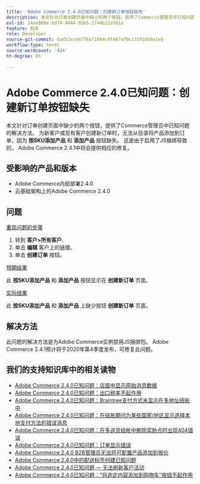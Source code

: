 ```yaml
---
title: 'Adobe Commerce 2.4.0已知问题：创建新订单按钮缺失'
description: 本文针对订单创建页面中缺少的两个按钮，提供了Commerce管理员中已知问题的解决方法。 为新客户或现有客户创建新订单时，无法从目录中将产品添加到订单，因为缺少**按SKU添加产品**和**添加产品**按钮。 这是由于启用了JS捆绑导致的。 Adobe Commerce 2.4.1中将会提供相应的修复。
exl-id: 24ae880e-6d74-4444-9165-2744b12af81a
feature: B2B
role: Developer
source-git-commit: 0ad52eceb776b71604c4f467a70c13191bb9a1eb
workflow-type: tm+mt
source-wordcount: '424'
ht-degree: 0%

---
```


# Adobe Commerce 2.4.0已知问题：创建新订单按钮缺失

本文针对订单创建页面中缺少的两个按钮，提供了Commerce管理员中已知问题的解决方法。 为新客户或现有客户创建新订单时，无法从目录将产品添加到订单，因为 **按SKU添加产品** 和 **添加产品** 按钮缺失。 这是由于启用了JS捆绑导致的。 Adobe Commerce 2.4.1中将会提供相应的修复。

## 受影响的产品和版本

* Adobe Commerce内部部署2.4.0
* 云基础架构上的Adobe Commerce 2.4.0

## 问题

<u>重现问题的步骤</u>

1. 转到 **客户>所有客户**.
1. 单击 **编辑** 客户上的链接。
1. 单击 **创建订单** 按钮。

<u>预期结果</u>

此 **按SKU添加产品** 和 **添加产品** 按钮显示在 **创建新订单** 页面。

<u>实际结果</u>

此 **按SKU添加产品** 和 **添加产品** 上缺少按钮 **创建新订单** 页面。

## 解决方法

此问题的解决方法是为Adobe Commerce实例禁用JS捆绑包。 Adobe Commerce 2.4.1预计将于2020年第4季度发布，可修复此问题。

## 我们的支持知识库中的相关读物

* [Adobe Commerce 2.4.0已知问题：店面中显示原始消息数据](/help/troubleshooting/storefront/magento-2-4-0-issue-storefront-raw-message-data-display.md)
* [Adobe Commerce 2.4.0已知问题：出口税率不起作用](/help/troubleshooting/miscellaneous/magento-2-4-0-known-issue-export-tax-rates-does-not-work.md)
* [Adobe Commerce 2.4.0已知问题：Braintree支付方式未显示在多地址结账中](/help/troubleshooting/payments/magento-2-4-0-braintree-not-in-multiple-addresses-checkout.md)
* [Adobe Commerce 2.4.0已知问题：在结账期间为某些国家/地区显示选择本地支付方法的错误消息](/help/troubleshooting/payments/magento-2-4-0-checkout-error-selecting-local-payments.md)
* [Adobe Commerce 2.4.0已知问题：在多送货结帐中删除奖励点时出现404错误](/help/troubleshooting/storefront/magento-2-4-0-404-error-removing-rewards-points-on-multi-shipping-checkout.md)
* [Adobe Commerce 2.4.0已知问题：订单显示错误](/help/troubleshooting/storefront/magento-2-4-0-known-issue-orders-display-error.md)
* [Adobe Commerce 2.4.0 B2B管理员无法将可配置产品添加到报价](/help/troubleshooting/miscellaneous/magento-2-4-0-b2b-admin-can-t-add-configurable-product-to-quote.md)
* [Adobe Commerce 2.4.0中的配送标签创建已知问题](/help/troubleshooting/known-issues-patches-attached/shipping-labels-creation-known-issue-in-magento-2-4-0.md)
* [Adobe Commerce 2.4.0已知问题 — 无法刷新客户活动](/help/troubleshooting/miscellaneous/magento-2-4-0-refresh-on-customer-activities-does-not-work.md)
* [Adobe Commerce 2.4.0已知问题：“将选定内容添加到购物车”按钮不起作用](/help/troubleshooting/miscellaneous/magento-2-4-0-add-selections-to-my-cart-does-not-work.md)
